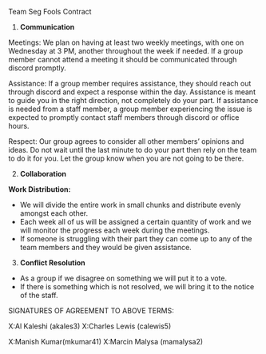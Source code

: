 ﻿Team Seg Fools Contract

1. **Communication**

Meetings: We plan on having at least two weekly meetings, with one on Wednesday at 3 PM, another throughout the week if needed. If a group member cannot attend a meeting it should be communicated through discord promptly.

Assistance: If a group member requires assistance, they should reach out through discord and expect a response within the day. Assistance is meant to guide you in the right direction, not completely do your part. If assistance is needed from a staff member, a group member experiencing the issue is expected to promptly contact staff members through discord or office hours.

Respect: Our group agrees to consider all other members’ opinions and ideas. Do not wait until the last minute to do your part then rely on the team to do it for you. Let the group know when you are not going to be there.

2. **Collaboration**

**Work Distribution:**

- We will divide the entire work in small chunks and distribute evenly amongst each other.
- Each week all of us will be assigned a certain quantity of work and we will monitor the progress each week during the meetings.
- If someone is struggling with their part they can come up to any of the team members and they would be given assistance.
3. **Conflict Resolution**
- As a group if we disagree on something we will put it to a vote.
- If there is something which is not resolved, we will bring it to the notice of the staff.

SIGNATURES OF AGREEMENT TO ABOVE TERMS:

X:Al Kaleshi (akales3) X:Charles Lewis (calewis5)

X:Manish Kumar(mkumar41) X:Marcin Malysa (mamalysa2)
